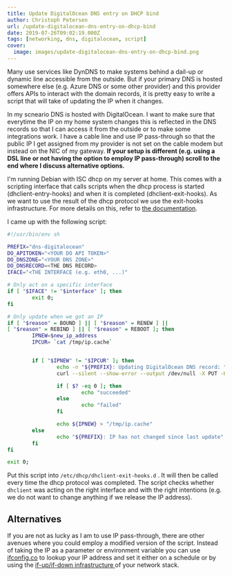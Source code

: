 ```yaml
---
title: Update DigitalOcean DNS entry on DHCP bind
author: Christoph Petersen
url: /update-digitalocean-dns-entry-on-dhcp-bind
date: 2019-07-26T09:02:19.000Z
tags: [networking, dns, digitalocean, script]
cover: 
  image: images/update-digitalocean-dns-entry-on-dhcp-bind.png
---
```


Many use services like DynDNS to make systems behind a dail-up or dynamic line accessible from the outside. But if your primary DNS is hosted somewhere else (e.g. Azure DNS or some other provider) and this provider offers APIs to interact with the domain records, it is pretty easy to write a script that will take of updating the IP when it changes.

In my scneario DNS is hosted with DigitalOcean. I want to make sure that everytime the IP on my home system changes this is reflected in the DNS records so that I can access it from the outside or to make some integrations work. I have a cable line and use IP pass-through so that the public IP I get assigned from my provider is not set on the cable modem but instead on the NIC of my gateway. **If your setup is different (e.g. using a DSL line or not having the option to employ IP pass-through) scroll to the end where I discuss alternative options.**

I'm running Debian with ISC dhcp on my server at home. This comes with a scripting interface that calls scripts when the dhcp process is started (dhclient-entry-hooks) and when it is completed (dhclient-exit-hooks). As we want to use the result of the dhcp protocol we use the exit-hooks infrastructure. For more details on this, refer to [the documentation](https://linux.die.net/man/8/dhclient-script).

I came up with the following script:

```sh
#!/usr/bin/env sh

PREFIX="dns-digitalocean"
DO_APITOKEN="<YOUR DO API TOKEN>"
DO_DNSZONE="<YOUR DNS ZONE>"
DO_DNSRECORD=<THE DNS RECORD>
IFACE="<THE INTERFACE (e.g. eth0, ...)"

# Only act on a specific interface
if [ "$IFACE" != "$interface" ]; then
        exit 0;
fi

# Only update when we got an IP
if [ "$reason" = BOUND ] || [ "$reason" = RENEW ] ||
[ "$reason" = REBIND ] || [ "$reason" = REBOOT ]; then
        IPNEW=$new_ip_address
        IPCUR= `cat /tmp/ip.cache`


        if [ "$IPNEW" != "$IPCUR" ]; then
                echo -n "${PREFIX}: Updating DigitalOcean DNS record: "
                curl --silent --show-error --output /dev/null -X PUT -H "Content-Type: application/json" -H "Authorization: Bearer ${DO_APITOKEN}" -d '{"data":"'"${IPNEW}"'"}' "https://api.digitalocean.com/v2/domains/${DO_DNSZONE}/records/${DO_DNSRECORD}"

                if [ $? -eq 0 ]; then
                        echo "succeeded"
                else
                        echo "failed"
                fi

                echo ${IPNEW} > "/tmp/ip.cache"
        else
                echo "${PREFIX}: IP has not changed since last update"
        fi
fi

exit 0;
```

Put this script into `/etc/dhcp/dhclient-exit-hooks.d` . It will then be called every time the dhcp protocol was completed. The script checks whether `dhclient` was acting on the right interface and with the right intentions (e.g. we do not want to change anything if we release the IP address).

## Alternatives

If you are not as lucky as I am to use IP pass-through, there are other avenues where you could employ a modified version of the script. Instead of taking the IP as a parameter or environment variable you can use [ifconfig.co](https://ifconfig.co) to lookup your IP address and set it either on a schedule or by using the [if-up/if-down infrastructure ](https://www.debian.org/doc/manuals/debian-reference/ch05.en.html#_scripting_with_the_ifupdown_system)of your network stack.
